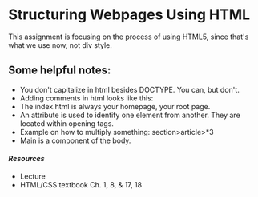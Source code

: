 # Structuring Webpages Using HTML
  This assignment is focusing on the process of using HTML5, since that's what we use now, not div style. 
## Some helpful notes:
- You don't capitalize in html besides DOCTYPE. You can, but don't.
- Adding comments in html looks like this: <!-- this is a comment-->
- The index.html is always your homepage, your root page.  
- An attribute is used to identify one element from another. They are located within opening tags. 
- Example on how to multiply something: section>article>*3
- Main is a component of the body. 


#### ***Resources***
- Lecture
- HTML/CSS textbook Ch. 1, 8, & 17, 18

